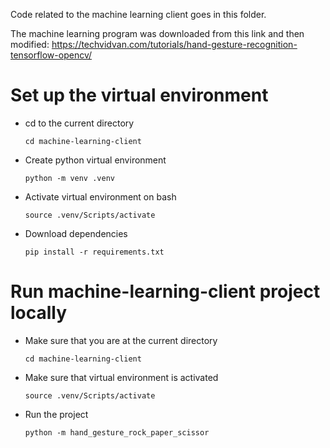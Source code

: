 Code related to the machine learning client goes in this folder.

The machine learning program was downloaded from this link and then modified: https://techvidvan.com/tutorials/hand-gesture-recognition-tensorflow-opencv/

# Set up the virtual environment

* cd to the current directory
    ```
    cd machine-learning-client
    ```
* Create python virtual environment
    ```
    python -m venv .venv
    ```
* Activate virtual environment on bash
    ```
    source .venv/Scripts/activate
    ```
* Download dependencies
    ```
    pip install -r requirements.txt
    ```

# Run machine-learning-client project locally

* Make sure that you are at the current directory
    ```
    cd machine-learning-client
    ```
* Make sure that virtual environment is activated
    ```
    source .venv/Scripts/activate
    ```
* Run the project
    ```
    python -m hand_gesture_rock_paper_scissor
    ```
